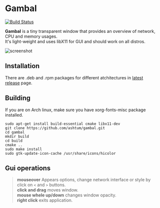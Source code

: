 # Gambal

[![Build Status](https://travis-ci.com/ashtum/gambal.svg?branch=master)](https://travis-ci.com/ashtum/gambal)

**Gambal** is a tiny transparent window that provides an overview of network, CPU and memory usages.  
It's light-weight and uses libX11 for GUI and should work on all distros.

![screenshot](https://user-images.githubusercontent.com/11743154/106142151-5e44a100-6186-11eb-81fa-652f4a794d3e.gif)

## Installation

There are .deb and .rpm packages for different atchitectures in [latest release](https://github.com/ashtum/gambal/releases/latest) page.

## Building
If you are on Arch linux, make sure you have xorg-fonts-misc package installed.
```shell
sudo apt-get install build-essential cmake libx11-dev
git clone https://github.com/ashtum/gambal.git
cd gambal
mkdir build
cd build
cmake ..
sudo make install
sudo gtk-update-icon-cache /usr/share/icons/hicolor
```

## Gui operations

> **mouseover** Appears options, change network interface or style by click on `<` and `>` buttons.  
> **click and drag** moves window.  
> **mouse whele up/down** changes window opacity.  
> **right click** exits application.  
